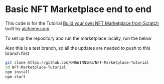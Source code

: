 # Basic NFT Marketplace end to end

This code is for the Tutorial [Build your own NFT Marketplace from Scratch](https://docs.alchemy.com/alchemy/) built by [alchemy.com](https://alchemy.com)

To set up the repository and run the marketplace locally, run the below

Also this is a test branch, so all the updates are needed to push to this branch first


```bash
git clone https://github.com/OMGWINNING/NFT-Marketplace-Tutorial
cd NFT-Marketplace-Tutorial
npm install
npm start
```
